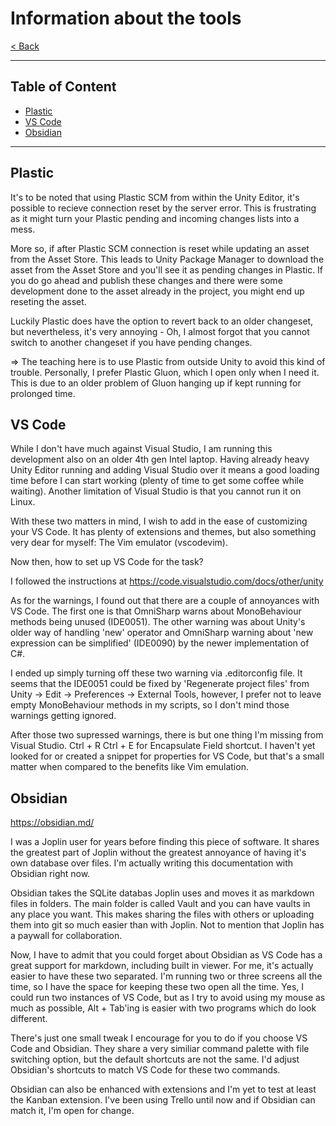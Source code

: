 # Information about the tools

[< Back](README.md)

---

## Table of Content
- [Plastic](#plastic)
- [VS Code](#vs-code)
- [Obsidian](#plastic)

---

## Plastic

It's to be noted that using Plastic SCM from within the Unity Editor, it's possible to recieve connection reset by the server error. This is frustrating as it might turn your Plastic pending and incoming changes lists into a mess. 

More so, if after Plastic SCM connection is reset while updating an asset from the Asset Store. This leads to Unity Package Manager to download the asset from the Asset Store and you'll see it as pending changes in Plastic. If you do go ahead and publish these changes and there were some development done to the asset already in the project, you might end up reseting the asset.

Luckily Plastic does have the option to revert back to an older changeset, but nevertheless, it's very annoying - Oh, I almost forgot that you cannot switch to another changeset if you have pending changes.

=> The teaching here is to use Plastic from outside Unity to avoid this kind of trouble. Personally, I prefer Plastic Gluon, which I open only when I need it. This is due to an older problem of Gluon hanging up if kept running for prolonged time.

## VS Code

While I don't have much against Visual Studio, I am running this development also on an older 4th gen Intel laptop. Having already heavy Unity Editor running and adding Visual Studio over it means a good loading time before I can start working (plenty of time to get some coffee while waiting). Another limitation of Visual Studio is that you cannot run it on Linux.

With these two matters in mind, I wish to add in the ease of customizing your VS Code. It has plenty of extensions and themes, but also something very dear for myself: The Vim emulator (vscodevim).

Now then, how to set up VS Code for the task?

I followed the instructions at https://code.visualstudio.com/docs/other/unity

As for the warnings, I found out that there are a couple of annoyances with VS Code. The first one is that OmniSharp warns about MonoBehaviour methods being unused (IDE0051). The other warning was about Unity's older way of handling 'new' operator and OmniSharp warning about 'new expression can be simplified' (IDE0090) by the newer implementation of C#.

I ended up simply turning off these two warning via .editorconfig file. It seems that the IDE0051 could be fixed by 'Regenerate project files' from Unity -> Edit -> Preferences -> External Tools, however, I prefer not to leave empty MonoBehaviour methods in my scripts, so I don't mind those warnings getting ignored.

After those two supressed warnings, there is but one thing I'm missing from Visual Studio. Ctrl + R Ctrl + E for Encapsulate Field shortcut. I haven't yet looked for or created a snippet for properties for VS Code, but that's a small matter when compared to the benefits like Vim emulation.

## Obsidian
https://obsidian.md/

I was a Joplin user for years before finding this piece of software. It shares the greatest part of Joplin without the greatest annoyance of having it's own database over files. I'm actually writing this documentation with Obsidian right now. 

Obsidian takes the SQLite databas Joplin uses and moves it as markdown files in folders. The main folder is called Vault and you can have vaults in any place you want. This makes sharing the files with others or uploading them into git so much easier than with Joplin. Not to mention that Joplin has a paywall for collaboration.

Now, I have to admit that you could forget about Obsidian as VS Code has a great support for markdown, including built in viewer. For me, it's actually easier to have these two separated. I'm running two or three screens all the time, so I have the space for keeping these two open all the time. Yes, I could run two instances of VS Code, but as I try to avoid using my mouse as much as possible, Alt + Tab'ing is easier with two programs which do look different.

There's just one small tweak I encourage for you to do if you choose VS Code and Obsidian. They share a very similiar command palette with file switching option, but the default shortcuts are not the same. I'd adjust Obsidian's shortcuts to match VS Code for these two commands.

Obsidian can also be enhanced with extensions and I'm yet to test at least the Kanban extension. I've been using Trello until now and if Obsidian can match it, I'm open for change.